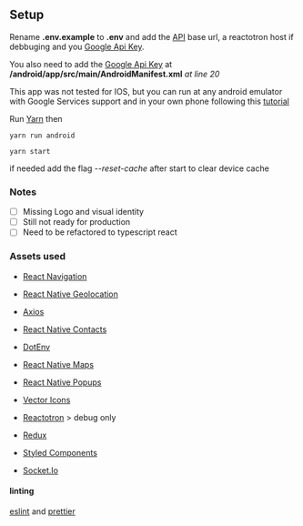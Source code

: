 ## Setup

Rename **.env.example** to **.env** and add the [API](https://github.com/jeann47/CarTalk-api) base url, a reactotron host if debbuging and you [Google Api Key](https://developers.google.com/maps/documentation/javascript/get-api-key).<p/>
You also need to add the [Google Api Key](https://developers.google.com/maps/documentation/javascript/get-api-key) at **/android/app/src/main/AndroidManifest.xml** *at line 20*

This app was not tested for IOS, but you can run at any android emulator with Google Services support and in your own phone following this [tutorial](https://reactnative.dev/docs/running-on-device)

Run [Yarn](https://classic.yarnpkg.com/lang/en/) then
```
yarn run android

yarn start
```

if needed add the flag *--reset-cache* after start to clear device cache

### Notes

- [ ] Missing Logo and visual identity
- [ ] Still not ready for production
- [ ] Need to be refactored to typescript react

### Assets used

- [React Navigation](https://reactnavigation.org)<p/>
- [React Native Geolocation](https://github.com/react-native-community/react-native-geolocation)<p/>
- [Axios](https://github.com/axios/axios)<p/>
- [React Native Contacts](https://github.com/morenoh149/react-native-contacts)<p/>
- [DotEnv](https://github.com/zetachang/react-native-dotenv)<p/>
- [React Native Maps](https://github.com/react-native-community/react-native-maps)<p/>
- [React Native Popups](https://github.com/jacklam718/react-native-modals/blob/master/README.md)<p/>
- [Vector Icons](https://github.com/oblador/react-native-vector-icons)<p/>
- [Reactotron](https://github.com/infinitered/reactotron) > debug only<p/>
- [Redux](https://redux.js.org)<p/>
- [Styled Components](https://styled-components.com)<p/>
- [Socket.Io](https://socket.io)<p/>

#### linting
[eslint](https://eslint.org) and [prettier](https://prettier.io)

